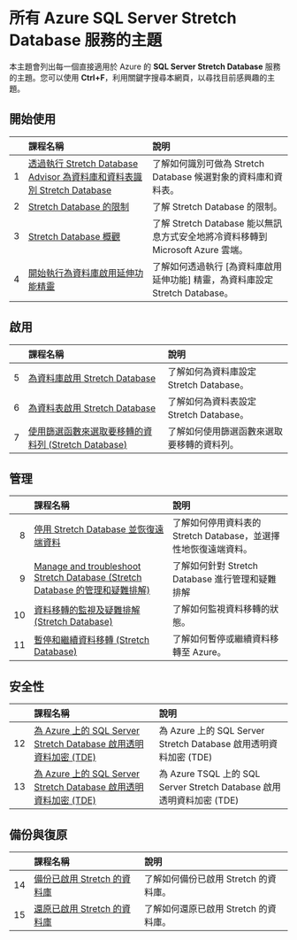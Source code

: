 <properties
	pageTitle="所有 SQL Server Stretch Database 服務的主題 | Microsoft Azure"
	description="http://azure.microsoft.com/documentation/articles/ 上名為 SQL Server Stretch Database 的 Azure 服務之所有主題的表格 (標題與說明)。"
	services="sql-server-stretch-database"
	documentationCenter=""
	authors="DouglasL"
	manager="jhubbard"
	editor=""/>

<tags
	ms.service="sql-server-stretch-database"
	ms.workload="sql-server-stretch-database"
	ms.tgt_pltfrm="na"
	ms.devlang="na"
	ms.topic="article"
	ms.date="07/25/2016"
	ms.author="DouglasL"/>


# 所有 Azure SQL Server Stretch Database 服務的主題

本主題會列出每一個直接適用於 Azure 的 **SQL Server Stretch Database** 服務的主題。您可以使用 **Ctrl+F**，利用關鍵字搜尋本網頁，以尋找目前感興趣的主題。




## 開始使用

| &nbsp; | 課程名稱 | 說明 |
| --: | :-- | :-- |
| 1 | [透過執行 Stretch Database Advisor 為資料庫和資料表識別 Stretch Database](sql-server-stretch-database-identify-databases.md) | 了解如何識別可做為 Stretch Database 候選對象的資料庫和資料表。 |
| 2 | [Stretch Database 的限制](sql-server-stretch-database-limitations.md) | 了解 Stretch Database 的限制。 |
| 3 | [Stretch Database 概觀](sql-server-stretch-database-overview.md) | 了解 Stretch Database 能以無訊息方式安全地將冷資料移轉到 Microsoft Azure 雲端。 |
| 4 | [開始執行為資料庫啟用延伸功能精靈](sql-server-stretch-database-wizard.md) | 了解如何透過執行 [為資料庫啟用延伸功能] 精靈，為資料庫設定 Stretch Database。 |



## 啟用

| &nbsp; | 課程名稱 | 說明 |
| --: | :-- | :-- |
| 5 | [為資料庫啟用 Stretch Database](sql-server-stretch-database-enable-database.md) | 了解如何為資料庫設定 Stretch Database。 |
| 6 | [為資料表啟用 Stretch Database](sql-server-stretch-database-enable-table.md) | 了解如何為資料表設定 Stretch Database。 |
| 7 | [使用篩選函數來選取要移轉的資料列 (Stretch Database)](sql-server-stretch-database-predicate-function.md) | 了解如何使用篩選函數來選取要移轉的資料列。 |



## 管理

| &nbsp; | 課程名稱 | 說明 |
| --: | :-- | :-- |
| 8 | [停用 Stretch Database 並恢復遠端資料](sql-server-stretch-database-disable.md) | 了解如何停用資料表的 Stretch Database，並選擇性地恢復遠端資料。 |
| 9 | [Manage and troubleshoot Stretch Database (Stretch Database 的管理和疑難排解)](sql-server-stretch-database-manage.md) | 了解如何針對 Stretch Database 進行管理和疑難排解 |
| 10 | [資料移轉的監視及疑難排解 (Stretch Database)](sql-server-stretch-database-monitor.md) | 了解如何監視資料移轉的狀態。 |
| 11 | [暫停和繼續資料移轉 (Stretch Database)](sql-server-stretch-database-pause.md) | 了解如何暫停或繼續資料移轉至 Azure。 |



## 安全性

| &nbsp; | 課程名稱 | 說明 |
| --: | :-- | :-- |
| 12 | [為 Azure 上的 SQL Server Stretch Database 啟用透明資料加密 (TDE)](sql-server-stretch-database-encryption-tde.md) | 為 Azure 上的 SQL Server Stretch Database 啟用透明資料加密 (TDE) |
| 13 | [為 Azure 上的 SQL Server Stretch Database 啟用透明資料加密 (TDE)](sql-server-stretch-database-tde-tsql.md) | 為 Azure TSQL 上的 SQL Server Stretch Database 啟用透明資料加密 (TDE) |



## 備份與復原

| &nbsp; | 課程名稱 | 說明 |
| --: | :-- | :-- |
| 14 | [備份已啟用 Stretch 的資料庫](sql-server-stretch-database-backup.md) | 了解如何備份已啟用 Stretch 的資料庫。 |
| 15 | [還原已啟用 Stretch 的資料庫](sql-server-stretch-database-restore.md) | 了解如何還原已啟用 Stretch 的資料庫。 |

<!---HONumber=AcomDC_0810_2016---->
